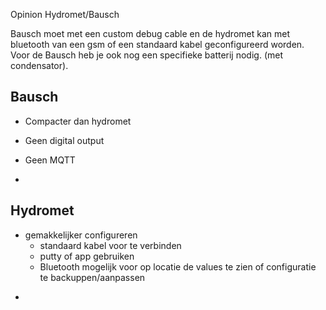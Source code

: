 Opinion Hydromet/Bausch

Bausch moet met een custom debug cable en de hydromet kan met bluetooth van een gsm of een standaard kabel geconfigureerd worden.
Voor de Bausch heb je ook nog een specifieke batterij nodig. (met condensator). 

## Bausch
+ Compacter dan hydromet


- Geen digital output
- Geen MQTT

- 


## Hydromet
+ gemakkelijker configureren
    + standaard kabel voor te verbinden
    + putty of app gebruiken
    + Bluetooth mogelijk voor op locatie de values te zien of configuratie te backuppen/aanpassen

- 
    
